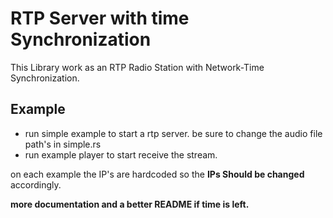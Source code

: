 # RTP Server with time Synchronization

This Library work as an RTP Radio Station with Network-Time Synchronization.


## Example

- run simple example to start a rtp server. be sure to change the audio file path's in simple.rs
- run example player to start receive the stream. 

on each example the IP's are hardcoded so the __IPs Should be changed__ accordingly.



__more documentation and a better README if time is left.__
